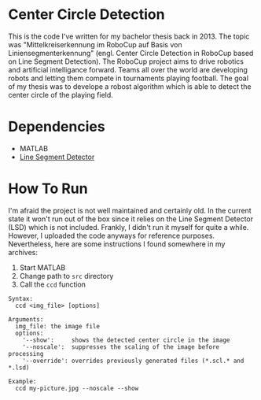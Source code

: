 # Center Circle Detection

This is the code I've written for my bachelor thesis back in 2013. The topic was "Mittelkreiserkennung im RoboCup auf Basis von Liniensegmenterkennung" (engl. Center Circle Detection in RoboCup based on Line Segment Detection). 
The RoboCup project aims to drive robotics and artificial intelligance forward. Teams all over the world are developing robots and letting them compete in tournaments playing football.
The goal of my thesis was to develope a robost algorithm which is able to detect the center circle of the playing field.

# Dependencies

* MATLAB
* [Line Segment Detector](http://www.ipol.im/pub/art/2012/gjmr-lsd/?utm_source=doi)

# How To Run

I'm afraid the project is not well maintained and certainly old. In the current state it won't run out of the box since it relies on the Line Segment Detector (LSD) which is not included. Frankly, I didn't run it myself for quite a while. However, I uploaded the code anyways for reference purposes. Nevertheless, here are some instructions I found somewhere in my archives:

1. Start MATLAB
2. Change path to `src` directory
3. Call the `ccd` function

```
Syntax:
  ccd <img_file> [options]

Arguments:
  img_file: the image file
  options:
    '--show':     shows the detected center circle in the image
    '--noscale':  suppresses the scaling of the image before processing
    '--override': overrides previously generated files (*.scl.* and *.lsd)

Example:
  ccd my-picture.jpg --noscale --show
```
